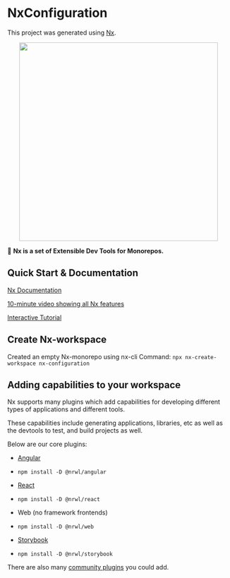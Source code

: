 # NxConfiguration

This project was generated using [Nx](https://nx.dev).

<p  style="text-align: center;"><img  src="https://raw.githubusercontent.com/nrwl/nx/master/images/nx-logo.png"  width="450"></p>

🔎 **Nx is a set of Extensible Dev Tools for Monorepos.**

## Quick Start & Documentation

[Nx Documentation](https://nx.dev/angular)

[10-minute video showing all Nx features](https://nx.dev/angular/getting-started/what-is-nx)

[Interactive Tutorial](https://nx.dev/angular/tutorial/01-create-application)

## Create Nx-workspace

Created an empty Nx-monorepo using nx-cli
Command: `npx nx-create-workspace nx-configuration`

## Adding capabilities to your workspace

Nx supports many plugins which add capabilities for developing different types of applications and different tools.

These capabilities include generating applications, libraries, etc as well as the devtools to test, and build projects as well.

Below are our core plugins:

- [Angular](https://nx.dev/latest/angular/angular/overview)

- `npm install -D @nrwl/angular`

- [React](https://nx.dev/previous/angular/react/overview)

- `npm install -D @nrwl/react`

- Web (no framework frontends)

- `npm install -D @nrwl/web`

- [Storybook](https://nx.dev/latest/angular/storybook/overview)

- `npm install -D @nrwl/storybook`

There are also many [community plugins](https://nx.dev/nx-community) you could add.
